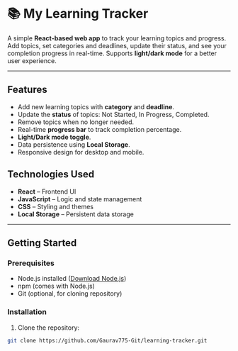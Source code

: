 # 📚 My Learning Tracker

A simple **React-based web app** to track your learning topics and progress. Add topics, set categories and deadlines, update their status, and see your completion progress in real-time. Supports **light/dark mode** for a better user experience.

---

## **Features**

- Add new learning topics with **category** and **deadline**.
- Update the **status** of topics: Not Started, In Progress, Completed.
- Remove topics when no longer needed.
- Real-time **progress bar** to track completion percentage.
- **Light/Dark mode toggle**.
- Data persistence using **Local Storage**.
- Responsive design for desktop and mobile.


## **Technologies Used**

- **React** – Frontend UI
- **JavaScript** – Logic and state management
- **CSS** – Styling and themes
- **Local Storage** – Persistent data storage

---

## **Getting Started**

### **Prerequisites**

- Node.js installed ([Download Node.js](https://nodejs.org/))
- npm (comes with Node.js)
- Git (optional, for cloning repository)

### **Installation**

1. Clone the repository:
```bash
git clone https://github.com/Gaurav775-Git/learning-tracker.git
